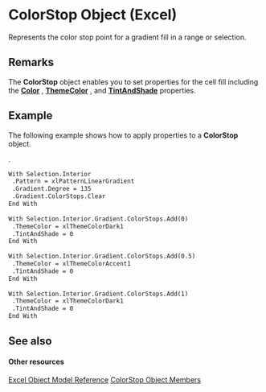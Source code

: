 
# ColorStop Object (Excel)

Represents the color stop point for a gradient fill in a range or selection.


## Remarks

The  **ColorStop** object enables you to set properties for the cell fill including the **[Color](ca90fc42-2a7a-d43e-9c2c-0055f6bf9010.md)** , **[ThemeColor](5cd6a0f2-408e-30e8-0c1f-5584d888eccd.md)** , and **[TintAndShade](3ec15506-3ba6-a173-a11b-d17448fcdb1b.md)** properties.


## Example

The following example shows how to apply properties to a  **ColorStop** object.

.




```vb
With Selection.Interior 
 .Pattern = xlPatternLinearGradient 
 .Gradient.Degree = 135 
 .Gradient.ColorStops.Clear 
End With 
 
With Selection.Interior.Gradient.ColorStops.Add(0) 
 .ThemeColor = xlThemeColorDark1 
 .TintAndShade = 0 
End With 
 
With Selection.Interior.Gradient.ColorStops.Add(0.5) 
 .ThemeColor = xlThemeColorAccent1 
 .TintAndShade = 0 
End With 
 
With Selection.Interior.Gradient.ColorStops.Add(1) 
 .ThemeColor = xlThemeColorDark1 
 .TintAndShade = 0 
End With
```


## See also


#### Other resources


[Excel Object Model Reference](http://msdn.microsoft.com/library/11ea8598-8a20-92d5-f98b-0da04263bf2c%28Office.15%29.aspx)
[ColorStop Object Members](b2ce7445-3ac9-b5c9-95b1-05536b107841.md)
